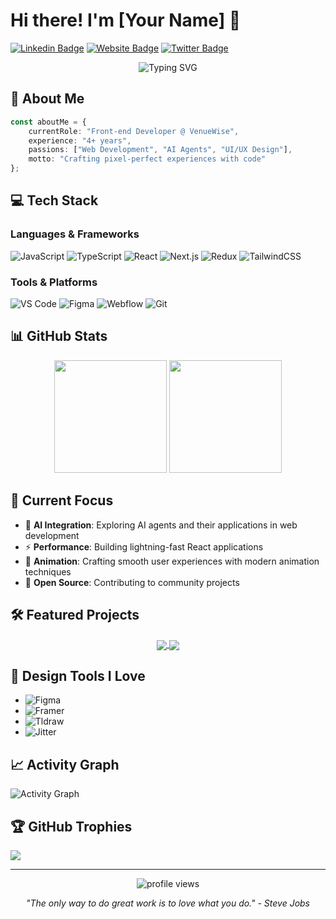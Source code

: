# Hi there! I'm [Your Name] 👋 
[![Linkedin Badge](https://img.shields.io/badge/-LinkedIn-0e76a8?style=flat-square&logo=Linkedin&logoColor=white)](https://linkedin.com/in/yourprofile)
[![Website Badge](https://img.shields.io/badge/Website-3b5998?style=flat-square&logo=google-chrome&logoColor=white)](https://yourwebsite.com)
[![Twitter Badge](https://img.shields.io/badge/-Twitter-00acee?style=flat-square&logo=Twitter&logoColor=white)](https://twitter.com/yourprofile)

<p align="center">
  <img src="https://readme-typing-svg.herokuapp.com?font=Fira+Code&pause=1000&color=2196F3&center=true&vCenter=true&width=435&lines=Front-end+Developer+%40+VenueWise;4%2B+Years+of+Development+Experience;AI+Enthusiast+%26+Tech+Explorer" alt="Typing SVG" />
</p>

## 🚀 About Me
```typescript
const aboutMe = {
    currentRole: "Front-end Developer @ VenueWise",
    experience: "4+ years",
    passions: ["Web Development", "AI Agents", "UI/UX Design"],
    motto: "Crafting pixel-perfect experiences with code"
};
```

## 💻 Tech Stack

### Languages & Frameworks
![JavaScript](https://img.shields.io/badge/JavaScript-F7DF1E?style=for-the-badge&logo=javascript&logoColor=black)
![TypeScript](https://img.shields.io/badge/TypeScript-007ACC?style=for-the-badge&logo=typescript&logoColor=white)
![React](https://img.shields.io/badge/React-20232A?style=for-the-badge&logo=react&logoColor=61DAFB)
![Next.js](https://img.shields.io/badge/Next.js-000000?style=for-the-badge&logo=next.js&logoColor=white)
![Redux](https://img.shields.io/badge/Redux-593D88?style=for-the-badge&logo=redux&logoColor=white)
![TailwindCSS](https://img.shields.io/badge/Tailwind_CSS-38B2AC?style=for-the-badge&logo=tailwind-css&logoColor=white)

### Tools & Platforms
![VS Code](https://img.shields.io/badge/VS_Code-007ACC?style=for-the-badge&logo=visual-studio-code&logoColor=white)
![Figma](https://img.shields.io/badge/Figma-F24E1E?style=for-the-badge&logo=figma&logoColor=white)
![Webflow](https://img.shields.io/badge/Webflow-4353FF?style=for-the-badge&logo=webflow&logoColor=white)
![Git](https://img.shields.io/badge/Git-F05032?style=for-the-badge&logo=git&logoColor=white)

## 📊 GitHub Stats

<p align="center">
  <img height="180em" src="https://github-readme-stats.vercel.app/api?username=yourusername&show_icons=true&theme=radical" />
  <img height="180em" src="https://github-readme-stats.vercel.app/api/top-langs/?username=yourusername&layout=compact&theme=radical" />
</p>

## 🎯 Current Focus
- 🤖 **AI Integration**: Exploring AI agents and their applications in web development
- ⚡ **Performance**: Building lightning-fast React applications
- 🎨 **Animation**: Crafting smooth user experiences with modern animation techniques
- 🌟 **Open Source**: Contributing to community projects

## 🛠️ Featured Projects

<p align="center">
  <a href="https://github.com/yourusername/project1">
    <img align="center" src="https://github-readme-stats.vercel.app/api/pin/?username=yourusername&repo=project1&theme=radical" />
  </a>
  <a href="https://github.com/yourusername/project2">
    <img align="center" src="https://github-readme-stats.vercel.app/api/pin/?username=yourusername&repo=project2&theme=radical" />
  </a>
</p>

## 🎨 Design Tools I Love
- ![Figma](https://img.shields.io/badge/Figma-Designer-orange?style=flat-square&logo=figma)
- ![Framer](https://img.shields.io/badge/Framer-Motion_Master-blue?style=flat-square&logo=framer)
- ![Tldraw](https://img.shields.io/badge/Tldraw-Visualization-green?style=flat-square)
- ![Jitter](https://img.shields.io/badge/Jitter-Animation-purple?style=flat-square)

## 📈 Activity Graph
![Activity Graph](https://activity-graph.herokuapp.com/graph?username=yourusername&theme=react-dark)

## 🏆 GitHub Trophies
![](https://github-profile-trophy.vercel.app/?username=yourusername&theme=radical&no-frame=false&no-bg=true&margin-w=4)

---

<p align="center">
  <img src="https://komarev.com/ghpvc/?username=yourusername&label=Profile%20views&color=0e75b6&style=flat" alt="profile views" />
</p>

<p align="center">
  <i>"The only way to do great work is to love what you do." - Steve Jobs</i>
</p>
